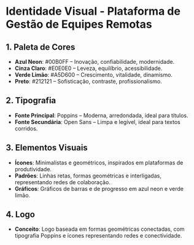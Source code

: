 # Identidade Visual - Plataforma de Gestão de Equipes Remotas

## 1. Paleta de Cores

- **Azul Neon**: #00B0FF – Inovação, confiabilidade, modernidade.
- **Cinza Claro**: #E0E0E0 – Leveza, equilíbrio, acessibilidade.
- **Verde Limão**: #A5D600 – Crescimento, vitalidade, dinamismo.
- **Preto**: #212121 – Sofisticação, contraste, profissionalismo.

## 2. Tipografia

- **Fonte Principal**: Poppins – Moderna, arredondada, ideal para títulos.
- **Fonte Secundária**: Open Sans – Limpa e legível, ideal para textos corridos.

## 3. Elementos Visuais

- **Ícones**: Minimalistas e geométricos, inspirados em plataformas de produtividade.
- **Padrões**: Linhas retas, formas geométricas e interligadas, representando redes de colaboração.
- **Gráficos**: Gráficos de barras e de progresso em azul neon e verde limão.

## 4. Logo

- **Conceito**: Logo baseada em formas geométricas conectadas, com tipografia Poppins e ícones representando redes e conectividade.
